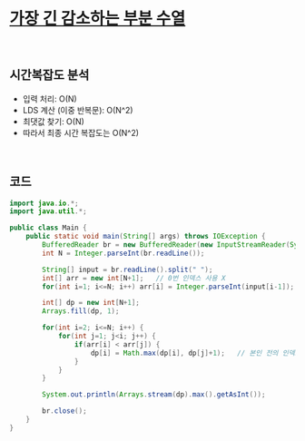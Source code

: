 # [가장 긴 감소하는 부분 수열](https://www.acmicpc.net/problem/11722)

<br>

## 시간복잡도 분석
- 입력 처리: O(N)
- LDS 계산 (이중 반복문): O(N^2)
- 최댓값 찾기: O(N)
- 따라서 최종 시간 복잡도는 O(N^2)

<br>

## 코드
```java
import java.io.*;
import java.util.*;

public class Main {
    public static void main(String[] args) throws IOException {
        BufferedReader br = new BufferedReader(new InputStreamReader(System.in));
        int N = Integer.parseInt(br.readLine());

        String[] input = br.readLine().split(" ");
        int[] arr = new int[N+1];   // 0번 인덱스 사용 X
        for(int i=1; i<=N; i++) arr[i] = Integer.parseInt(input[i-1]);

        int[] dp = new int[N+1];
        Arrays.fill(dp, 1);

        for(int i=2; i<=N; i++) {
            for(int j=1; j<i; j++) {
                if(arr[i] < arr[j]) {
                    dp[i] = Math.max(dp[i], dp[j]+1);   // 본인 전의 인덱스를 살피면서 LDS 갱신
                }
            }
        }

        System.out.println(Arrays.stream(dp).max().getAsInt());

        br.close();
    }
}
```